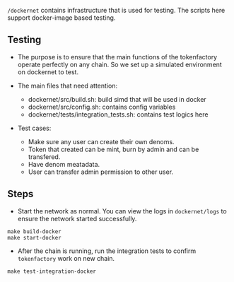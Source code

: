 `/dockernet` contains infrastructure that is used for testing. The scripts here support docker-image based testing.

## Testing

* The purpose is to ensure that the main functions of the tokenfactory operate perfectly on any chain. So we set up a simulated environment on dockernet to test.

* The main files that need attention:
    * dockernet/src/build.sh: build simd that will be used in docker
    * dockernet/src/config.sh: contains config variables
    * dockernet/tests/integration_tests.sh: contains test logics here

* Test cases:
    * Make sure any user can create their own denoms.
    * Token that created can be mint, burn by admin and can be transfered.
    * Have denom meatadata.
    * User can transfer admin permission to other user.

## Steps

* Start the network as normal.  You can view the logs in `dockernet/logs` to ensure the network started successfully.
```
make build-docker
make start-docker
```

* After the chain is running, run the integration tests to confirm `tokenfactory` work on new chain.
```
make test-integration-docker
```